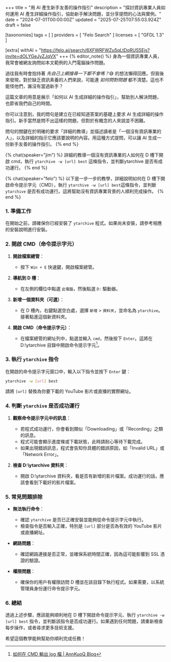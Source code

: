 +++
title = "用 AI 產生新手友善的操作指引"
description = "探討資訊專業人員如何運用 AI 產生詳細操作指引，協助新手解決問題，並分享提問的心法與實例。"
date = "2024-07-01T00:00:00Z"
updated = "2025-07-25T07:55:03.924Z"
draft = false

[taxonomies]
tags = [ ]
providers = [ "Felo Search" ]
licenses = [ "GFDL 1.3" ]

[extra]
withAI = "<https://felo.ai/search/6XFWRFWZu5qLtDqRUS5Ejs?invite=dOLYGeJyZJqVX>"
+++
{% editor_note() %}
身為一個資訊專業人員，我常會被網友詢問如本文範例的入門電腦操作問題。

過往我有時會抱持著 *先自己上網搜尋一下都不會嗎？*😅 的想法懶得回應。但我後來發現，對於缺乏資訊素養的人們來說，可能連 *如何問對問題* 都不清楚。這也不能怪他們，誰沒有當過新手？

這篇文章的用意是展示「如何以 AI 生成詳細的操作指引」，幫助別人解決問題，也節省我們自己的時間。

你可以注意到，我的問句是建立在已經知道答案的基礎上要求 AI 生成詳細的操作指引。新手當然是問不出這樣的問題，但對於有概念的人來說並不困難。

問句的關鍵在於明確的要求「詳細的教導」並描述讀者是「一個沒有資訊專業的人」，以及詳細的指示它應該要說明的內容。用這種方式提問，可以讓 AI 生成一份新手友善的操作指引。
{% end %}

{% chat(speaker="jim") %}
詳細的教導一個沒有資訊專業的人如何在 D 槽下開啟 cmd，執行 `ytarchive -w [url] best` 這條指令，並判斷ytarchive 是否有成功運行。
{% end %}

{% chat(speaker="felo") %}
以下是一步一步的教學，詳細說明如何在 D 槽下開啟命令提示字元（CMD），執行 `ytarchive -w [url] best`這條指令，並判斷 `ytarchive` 是否有成功運行。這將幫助沒有資訊專業背景的人順利完成操作。
{% end %}

### 1. 準備工作

在開始之前，請確保你已經安裝了 `ytarchive` 程式。如果尚未安裝，請參考相應的安裝說明進行安裝。

### 2. 開啟 CMD（命令提示字元）

1. **開啟檔案總管**：
   - 按下 `Win + E` 快速鍵，開啟檔案總管。

2. **導航到 D 槽**：
   - 在左側的欄位中點選 `此電腦`，然後點選 `D:` 驅動器。

3. **新增一個資料夾（可選）**：
   - 在 D 槽內，右鍵點選空白處，選擇 `新增` > `資料夾`，並命名為 `ytarchive`。接著點進這個新資料夾。

4. **開啟 CMD（命令提示字元）**：
   - 在檔案總管的網址列中，點選並輸入 `cmd`，然後按下 `Enter`。這將在 D:\ytarchive 目錄中開啟命令提示字元[^1]。

### 3. 執行 `ytarchive` 指令

在開啟的命令提示字元窗口中，輸入以下指令並按下 `Enter` 鍵：

```bash
ytarchive -w [url] best
```

請將 `[url]` 替換為你要下載的 YouTube 影片或直播的實際網址。

### 4. 判斷 `ytarchive` 是否成功運行

1. **觀察命令提示字元中的訊息**：
   - 若程式成功運行，你會看到類似「Downloading」或「Recording」之類的訊息。
   - 程式可能會顯示進度條或下載狀態，此時請耐心等待下載完成。
   - 如果出現錯誤訊息，程式會告知你具體的錯誤原因，如「Invalid URL」或「Network Error」。

2. **檢查 D:\ytarchive 資料夾**：
   - 開啟 D:\ytarchive 資料夾，看是否有新增的影片檔案。成功運行的話，應該會看到下載好的影片檔案。

### 5. 常見問題排除

- **無法執行命令**：
  - 確認 `ytarchive` 是否已正確安裝並能夠從命令提示字元中執行。
  - 檢查指令是否輸入正確，特別是 `[url]` 部分是否為有效的 YouTube 影片或直播網址。

- **網路問題**：
  - 確認網路連接是否正常，並確保系統時間正確，因為這可能影響到 SSL 憑證的驗證。

- **權限問題**：
  - 確保你的用戶有權限訪問 D 槽並在該目錄下執行程式。如果需要，以系統管理員身份運行命令提示字元。

### 6. 總結

透過上述步驟，應該能夠順利地在 D 槽下開啟命令提示字元、執行 `ytarchive -w [url] best` 指令，並判斷該指令是否成功運行。如果遇到任何問題，請重新檢查每步操作，或者尋求更多技術支援。

希望這個教學能夠幫助你順利完成任務！

[^1]: [如何在 CMD 輸出 log 檔 | AnnKuoQ Blog](https://annkuoq.github.io/blog/2020-12-25-how-to-save-windows-cmd-logfile/)
